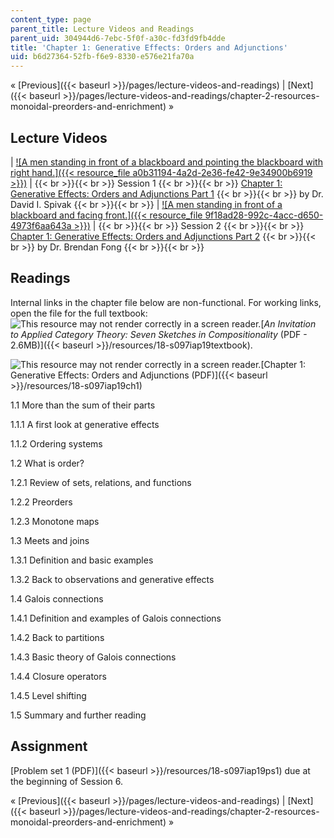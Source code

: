 ```yaml
---
content_type: page
parent_title: Lecture Videos and Readings
parent_uid: 304944d6-7ebc-5f0f-a30c-fd3fd9fb4dde
title: 'Chapter 1: Generative Effects: Orders and Adjunctions'
uid: b6d27364-52fb-f6e9-8330-e576e21fa70a
---
```


« [Previous]({{< baseurl >}}/pages/lecture-videos-and-readings) | [Next]({{< baseurl >}}/pages/lecture-videos-and-readings/chapter-2-resources-monoidal-preorders-and-enrichment) » 

Lecture Videos
--------------

| [![A men standing in front of a blackboard and pointing the blackboard with right hand.]({{< resource_file a0b31194-4a2d-2e36-fe42-9e34900b6919 >}})](https://www.youtube.com/watch?v=UusLtx9fIjs&t=525s&index=2&list=PLhgq-BqyZ7i5lOqOqqRiS0U5SwTmPpHQ5) |  {{< br >}}{{< br >}} Session 1 {{< br >}}{{< br >}} [Chapter 1: Generative Effects: Orders and Adjunctions Part 1](https://www.youtube.com/watch?v=UusLtx9fIjs&t=525s&index=2&list=PLhgq-BqyZ7i5lOqOqqRiS0U5SwTmPpHQ5) {{< br >}}{{< br >}} by Dr. David I. Spivak {{< br >}}{{< br >}}  | [![A men standing in front of a blackboard and facing front.]({{< resource_file 9f18ad28-992c-4acc-d650-4973f6aa643a >}})](https://www.youtube.com/watch?v=2BYl7NgHjvc&index=2&list=PLhgq-BqyZ7i5lOqOqqRiS0U5SwTmPpHQ5) |  {{< br >}}{{< br >}} Session 2 {{< br >}}{{< br >}} [Chapter 1: Generative Effects: Orders and Adjunctions Part 2](https://www.youtube.com/watch?v=2BYl7NgHjvc&index=2&list=PLhgq-BqyZ7i5lOqOqqRiS0U5SwTmPpHQ5) {{< br >}}{{< br >}} by Dr. Brendan Fong {{< br >}}{{< br >}}  

Readings
--------

Internal links in the chapter file below are non-functional. For working links, open the file for the full textbook: ![This resource may not render correctly in a screen reader.](/images/inacessible.gif)[_An Invitation to Applied Category Theory: Seven Sketches in Compositionality_ (PDF - 2.6MB)]({{< baseurl >}}/resources/18-s097iap19textbook).

![This resource may not render correctly in a screen reader.](/images/inacessible.gif)[Chapter 1: Generative Effects: Orders and Adjunctions (PDF)]({{< baseurl >}}/resources/18-s097iap19ch1)

1.1 More than the sum of their parts

1.1.1 A first look at generative effects

1.1.2 Ordering systems

1.2 What is order?

1.2.1 Review of sets, relations, and functions

1.2.2 Preorders

1.2.3 Monotone maps

1.3 Meets and joins

1.3.1 Definition and basic examples

1.3.2 Back to observations and generative effects

1.4 Galois connections

1.4.1 Definition and examples of Galois connections

1.4.2 Back to partitions

1.4.3 Basic theory of Galois connections

1.4.4 Closure operators

1.4.5 Level shifting

1.5 Summary and further reading

Assignment
----------

[Problem set 1 (PDF)]({{< baseurl >}}/resources/18-s097iap19ps1) due at the beginning of Session 6.

« [Previous]({{< baseurl >}}/pages/lecture-videos-and-readings) | [Next]({{< baseurl >}}/pages/lecture-videos-and-readings/chapter-2-resources-monoidal-preorders-and-enrichment) »